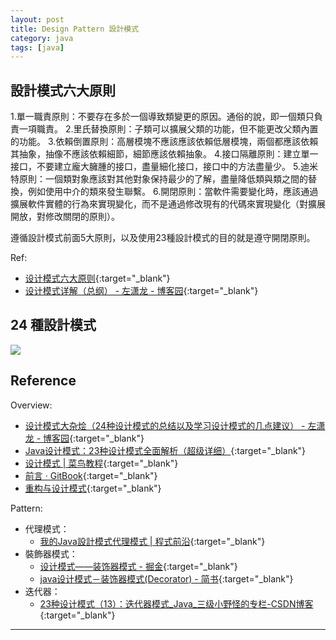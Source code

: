 ```yaml
---
layout: post
title: Design Pattern 設計模式
category: java
tags: [java]
---
```


## 設計模式六大原則

1.單一職責原則：不要存在多於一個導致類變更的原因。通俗的說，即一個類只負責一項職責。
2.里氏替換原則：子類可以擴展父類的功能，但不能更改父類內置的功能。
3.依賴倒置原則：高層模塊不應該應該依賴低層模塊，兩個都應該依賴其抽象，抽像不應該依賴細節，細節應該依賴抽象。
4.接口隔離原則：建立單一接口，不要建立龐大臃腫的接口，盡量細化接口，接口中的方法盡量少。
5.迪米特原則：一個類對象應該對其他對象保持最少的了解，盡量降低類與類之間的替換，例如使用中介的類來發生聯繫。
6.開閉原則：當軟件需要變化時，應該通過擴展軟件實體的行為來實現變化，而不是通過修改現有的代碼來實現變化（對擴展開放，對修改關閉的原則）。

遵循設計模式前面5大原則，以及使用23種設計模式的目的就是遵守開閉原則。

Ref:
- [设计模式六大原则](http://www.uml.org.cn/sjms/201211023.asp){:target="_blank"}
- [设计模式详解（总纲） - 左潇龙 - 博客园](https://www.cnblogs.com/zuoxiaolong/p/pattern1.html){:target="_blank"}

## 24 種設計模式

![](http://www.hauchenglee.com/assets/images/java/design-pattern-gof-analysis.png)



## Reference

Overview:
 
- [设计模式大杂烩（24种设计模式的总结以及学习设计模式的几点建议） - 左潇龙 - 博客园](https://www.cnblogs.com/zuoxiaolong/p/pattern26.html){:target="_blank"}
- [Java设计模式：23种设计模式全面解析（超级详细）](http://c.biancheng.net/design_pattern/){:target="_blank"}
- [设计模式 \| 菜鸟教程](https://www.runoob.com/design-pattern/design-pattern-tutorial.html){:target="_blank"}
- [前言 · GitBook](https://xiaoyureed.github.io/my/e_book/design_pattern/){:target="_blank"}
- [重构与设计模式](https://refactoringguru.cn/){:target="_blank"}

Pattern:

- 代理模式：
   - [我的Java設計模式代理模式 \| 程式前沿](https://bit.ly/2RHVpnH){:target="_blank"}
- 裝飾器模式：
   - [设计模式——装饰器模式 - 掘金](https://juejin.im/post/5add8e9cf265da0b9d77d377){:target="_blank"}
   - [java设计模式－装饰器模式(Decorator) - 简书](https://www.jianshu.com/p/d80b6b4b76fc){:target="_blank"}
- 迭代器：
   - [23种设计模式（13）：迭代器模式_Java_三级小野怪的专栏-CSDN博客](https://blog.csdn.net/zhengzhb/article/details/7610745){:target="_blank"}

---